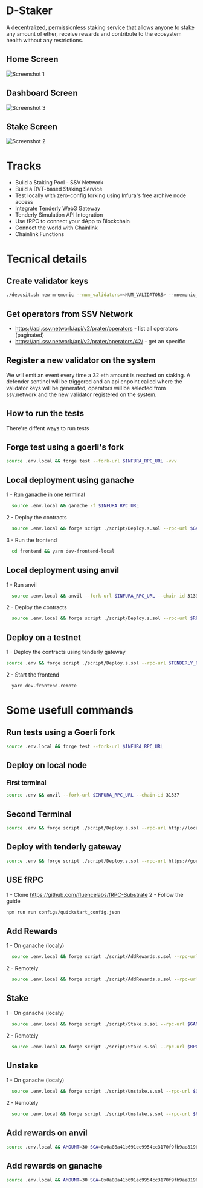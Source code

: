 # D-Staker

A decentralized, permissionless staking service that allows anyone to stake any amount of ether, receive rewards and contribute to the ecosystem health without any restrictions.

## Home Screen
![Screenshot 1](./screenshots/screenshot-1.png "Home screen")

## Dashboard Screen
![Screenshot 3](./screenshots/screenshot-3.png "Dashboard screen")

## Stake Screen
![Screenshot 2](./screenshots/screenshot-2.png "Stake screen")

# Tracks
* Build a Staking Pool - SSV Network
* Build a DVT-based Staking Service
* Test locally with zero-config forking using Infura's free archive node access
* Integrate Tenderly Web3 Gateway
* Tenderly Simulation API Integration
* Use fRPC to connect your dApp to Blockchain
* Connect the world with Chainlink
* Chainlink Functions

# Tecnical details
## Create validator keys

```sh
./deposit.sh new-mnemonic --num_validators=<NUM_VALIDATORS> --mnemonic_language=english --chain=<CHAIN_NAME> --folder=<YOUR_FOLDER_PATH>
```

## Get operators from SSV Network
* https://api.ssv.network/api/v2/prater/operators - list all operators (paginated)
* https://api.ssv.network/api/v2/prater/operators/42/ - get an specific

## Register a new validator on the system
We will emit an event every time a 32 eth amount is reached on staking. A defender sentinel will be triggered and an api enpoint called where the validator keys will be generated, operators will be selected from ssv.network and the new validator registered on the system.

## How to run the tests
There're diffent ways to run tests
## Forge test using a goerli's fork
```sh
source .env.local && forge test --fork-url $INFURA_RPC_URL -vvv
```

## Local deployment using ganache
1 - Run ganache in one terminal
```sh
  source .env.local && ganache -f $INFURA_RPC_URL
```

2 - Deploy the contracts
```sh
  source .env.local && forge script ./script/Deploy.s.sol --rpc-url $GANACHE_RPC_URL --broadcast --private-key $GANACHE_PRIVATE_KEY
```

3 - Run the frontend
```sh
  cd frontend && yarn dev-frontend-local
```

## Local deployment using anvil
1 - Run anvil
```sh
  source .env.local && anvil --fork-url $INFURA_RPC_URL --chain-id 31337
```

2 - Deploy the contracts
```sh
  source .env.local && forge script ./script/Deploy.s.sol --rpc-url $RPC_URL --private-key $DEPLOYMENT_PRIVATE_KEY -vvv --broadcast
```

## Deploy on a testnet
1 - Deploy the contracts using tenderly gateway
```sh
source .env && forge script ./script/Deploy.s.sol --rpc-url $TENDERLY_GATEWAY --broadcast --private-key $PRIVATE_KEY --legacy
```

2 - Start the frontend
```sh
  yarn dev-frontend-remote
```

# Some usefull commands

## Run tests using a Goerli fork

```sh
source .env.local && forge test --fork-url $INFURA_RPC_URL
```

## Deploy on local node

### First terminal
```sh
source .env && anvil --fork-url $INFURA_RPC_URL --chain-id 31337
```

## Second Terminal
```sh
source .env && forge script ./script/Deploy.s.sol --rpc-url http://localhost:8545 --private-key 0xac0974bec39a17e36ba4a6b4d238ff944bacb478cbed5efcae784d7bf4f2ff80 --broadcast
```

## Deploy with tenderly gateway
```sh
source .env && forge script ./script/Deploy.s.sol --rpc-url https://goerli.gateway.tenderly.co/4qcCAJIkvm7jWdk51yzcu9 --broadcast --private-key $PRIVATE_KEY --legacy
```

## USE fRPC

1 - Clone https://github.com/fluencelabs/fRPC-Substrate
2 - Follow the guide

```sh
npm run run configs/quickstart_config.json
```

## Add Rewards
1 - On ganache (localy)
```sh
  source .env.local && forge script ./script/AddRewards.s.sol --rpc-url $GANACHE_RPC_URL --broadcast --private-key $GANACHE_PRIVATE_KEY
```

2 - Remotely
```sh
  source .env.local && forge script ./script/AddRewards.s.sol --rpc-url $RPC_URL --broadcast --private-key $PRIVATE_KEY
```

## Stake
1 - On ganache (localy)
```sh
  source .env.local && forge script ./script/Stake.s.sol --rpc-url $GANACHE_RPC_URL --broadcast --private-key $GANACHE_PRIVATE_KEY
```

2 - Remotely
```sh
  source .env.local && forge script ./script/Stake.s.sol --rpc-url $RPC_URL --broadcast --private-key $PRIVATE_KEY
```

## Unstake
1 - On ganache (localy)
```sh
  source .env.local && forge script ./script/Unstake.s.sol --rpc-url $GANACHE_RPC_URL --broadcast --private-key $GANACHE_PRIVATE_KEY
```

2 - Remotely
```sh
  source .env.local && forge script ./script/Unstake.s.sol --rpc-url $RPC_URL --broadcast --private-key $PRIVATE_KEY
```

## Add rewards on anvil
```sh
source .env.local && AMOUNT=30 SCA=0x0a08a41b691ec9954cc3170f9fb9ae819686ba00 forge script ./script/AddRewards.s.sol --rpc-url $ANVIL_RPC_URL --broadcast --private-key $ANVIL_PRIVATE_KEY -vvvv
```

## Add rewards on ganache
```sh
source .env.local && AMOUNT=30 SCA=0x0a08a41b691ec9954cc3170f9fb9ae819686ba00 forge script ./script/AddRewards.s.sol --rpc-url $GANACHE_RPC_URL --broadcast --private-key $GANACHE_PRIVATE_KEY -vvvv
```